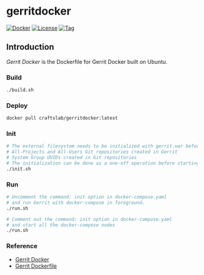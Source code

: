 # gerritdocker

[![Docker](https://img.shields.io/docker/pulls/craftslab/gerritdocker)](https://hub.docker.com/r/craftslab/gerritdocker)
[![License](https://img.shields.io/github/license/craftslab/gerritdocker.svg?color=brightgreen)](https://github.com/craftslab/gerritdocker/blob/master/LICENSE)
[![Tag](https://img.shields.io/github/tag/craftslab/gerritdocker.svg?color=brightgreen)](https://github.com/craftslab/gerritdocker/tags)



## Introduction

*Gerrit Docker* is the Dockerfile for Gerrit Docker built on Ubuntu.



### Build

```bash
./build.sh
```



### Deploy

```bash
docker pull craftslab/gerritdocker:latest
```



### Init

```bash
# The external filesystem needs to be initialized with gerrit.war beforehand:
# All-Projects and All-Users Git repositories created in Gerrit
# System Group UUIDs created in Git repositories
# The initialization can be done as a one-off operation before starting all containers.
./init.sh
```



### Run

```bash
# Uncomment the command: init option in docker-compose.yaml
# and run Gerrit with docker-compose in foreground.
./run.sh

# Comment out the command: init option in docker-compose.yaml
# and start all the docker-compose nodes
./run.sh
```



### Reference

- [Gerrit Docker](https://hub.docker.com/r/gerritcodereview/gerrit)
- [Gerrit Dockerfile](https://github.com/GerritCodeReview/docker-gerrit)
